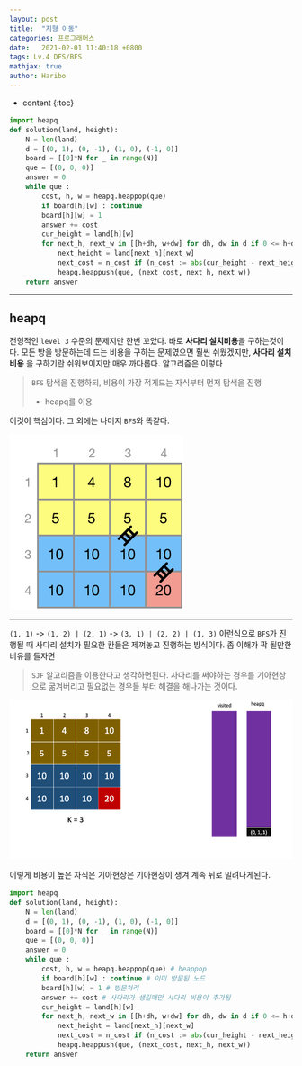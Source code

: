 ```yaml
---
layout: post
title:  "지형 이동"
categories: 프로그래머스 
date:   2021-02-01 11:40:18 +0800
tags: Lv.4 DFS/BFS
mathjax: true
author: Haribo
---
```


* content
{:toc}
```python
import heapq
def solution(land, height):
    N = len(land)
    d = [(0, 1), (0, -1), (1, 0), (-1, 0)]
    board = [[0]*N for _ in range(N)]
    que = [(0, 0, 0)] 
    answer = 0
    while que :
        cost, h, w = heapq.heappop(que)
        if board[h][w] : continue
        board[h][w] = 1
        answer += cost
        cur_height = land[h][w]
        for next_h, next_w in [[h+dh, w+dw] for dh, dw in d if 0 <= h+dh < N and 0 <= w+dw < N] :
            next_height = land[next_h][next_w]
            next_cost = n_cost if (n_cost := abs(cur_height - next_height)) > height else 0
            heapq.heappush(que, (next_cost, next_h, next_w))
    return answer
```

---









## heapq

전형적인 `level 3` 수준의 문제지만 한번 꼬았다. 바로 **사다리 설치비용**을 구하는것이다. 모든 방을 방문하는데 드는 비용을 구하는 문제였으면 훨씬 쉬웠겠지만, **사다리 설치비용** 을 구하기란 쉬워보이지만 매우 까다롭다. 알고리즘은 이렇다

> `BFS` 탐색을 진행하되, 비용이 가장 적게드는 자식부터 먼저 탐색을 진행
>
> * heapq를 이용

이것이 핵심이다. 그 외에는 나머지 `BFS`와 똑같다.

![](/images/landmove/ex1.png)

---

`(1, 1)` -> `(1, 2) | (2, 1)` -> `(3, 1) | (2, 2) | (1, 3)` 이런식으로 `BFS`가 진행될 때 사다리 설치가 필요한 칸들은 제껴놓고 진행하는 방식이다. 좀 이해가 팍 될만한 비유를 들자면

> `SJF` 알고리즘을 이용한다고 생각하면된다. 사다리를 써야하는 경우를 기아현상으로 굶겨버리고 필요없는 경우들 부터 해결을 해나가는 것이다.  

![](/images/landmove/BFS.gif)

이렇게 비용이 높은 자식은 기아현상은 기아현상이 생겨 계속 뒤로 밀려나게된다.

```python
import heapq
def solution(land, height):
    N = len(land)
    d = [(0, 1), (0, -1), (1, 0), (-1, 0)]
    board = [[0]*N for _ in range(N)]
    que = [(0, 0, 0)] 
    answer = 0
    while que :
        cost, h, w = heapq.heappop(que) # heappop
        if board[h][w] : continue # 이미 방문된 노드
        board[h][w] = 1 # 방문처리
        answer += cost # 사다리가 생길때만 사다리 비용이 추가됨
        cur_height = land[h][w]
        for next_h, next_w in [[h+dh, w+dw] for dh, dw in d if 0 <= h+dh < N and 0 <= w+dw < N] :
            next_height = land[next_h][next_w]
            next_cost = n_cost if (n_cost := abs(cur_height - next_height)) > height else 0 # 사다리 비용 추가하는 코드
            heapq.heappush(que, (next_cost, next_h, next_w))
    return answer
```

